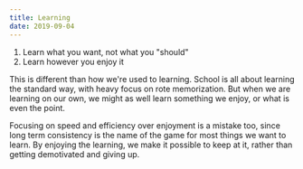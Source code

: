 ```yaml
---
title: Learning
date: 2019-09-04
---
```


1. Learn what you want, not what you "should"
2. Learn however you enjoy it

This is different than how we're used to learning. School is all about learning the standard way, with heavy focus on rote memorization. But when we are learning on our own, we might as well learn something we enjoy, or what is even the point.

Focusing on speed and efficiency over enjoyment is a mistake too, since long term consistency is the name of the game for most things we want to learn. By enjoying the learning, we make it possible to keep at it, rather than getting demotivated and giving up.
